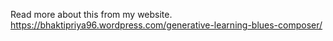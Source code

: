 Read more about this from my website. https://bhaktipriya96.wordpress.com/generative-learning-blues-composer/
